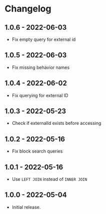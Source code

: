 # Changelog

## 1.0.6 - 2022-06-03

* Fix empty query for external id

## 1.0.5 - 2022-06-03

* Fix missing behavior names

## 1.0.4 - 2022-06-02

* Fix querying for external ID

## 1.0.3 - 2022-05-23

* Check if externalId exists before accessing

## 1.0.2 - 2022-05-16

* Fix block search queries

## 1.0.1 - 2022-05-16

* Use `LEFT JOIN` instead of `INNER JOIN`

## 1.0.0 - 2022-05-04

* Initial release.
